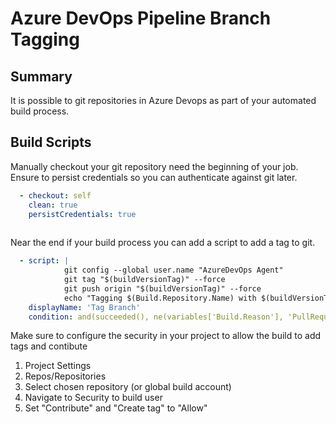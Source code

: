 # Azure DevOps Pipeline Branch Tagging 

## Summary 

It is possible to git repositories in Azure Devops as part of your automated build process.  

## Build Scripts

Manually checkout your git repository need the beginning of your job.  Ensure to persist 
credentials so you can authenticate against git later.  

```yaml
  - checkout: self
    clean: true
    persistCredentials: true
    
```

Near the end if your build process you can add a script to add a tag to git.

```yaml
  - script: |
            git config --global user.name "AzureDevOps Agent"
            git tag "$(buildVersionTag)" --force
            git push origin "$(buildVersionTag)" --force
            echo "Tagging $(Build.Repository.Name) with $(buildVersionTag)"
    displayName: 'Tag Branch'
    condition: and(succeeded(), ne(variables['Build.Reason'], 'PullRequest'))
```

Make sure to configure the security in your project to allow the build to add tags and contibute

1. Project Settings
2. Repos/Repositories
3. Select chosen repository (or global build account)
4. Navigate to Security to build user
5. Set "Contribute" and "Create tag" to "Allow"  
